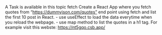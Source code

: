 A Task is available in this topic
fetch
Create a React App where you fetch quotes from “https://dummyjson.com/quotes” end point using fetch and list the first 10 post in React. - use useEffect to load the data everytime when you reload the webpage. - use map method to list the quotes in a h1 tag. For example visit this webste: https://nt5gqo.csb.app/